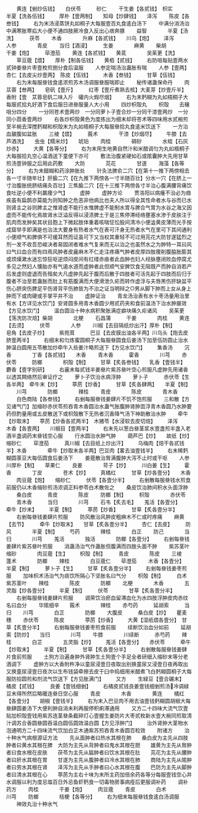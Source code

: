 <!-- { "loadSidebar": true } -->
　　黄连【剉炒伍钱】　　白伏苓　　　砂仁
　　干生姜【各贰钱】　枳实　　　　半夏【洗各伍钱】
　　厚朴【壹两制】　　知母【炒肆钱】　　泽泻
　　陈皮【各叁钱】
　　右为末汤浸蒸饼丸如桐子大每服壹百丸食逺白汤下
　　中满分消汤治中满寒胀寒疝大小便不通四肢厥冷食入反出心痞奔豚
　　益智　　　　半夏【汤洗】　　　茯苓
　　木香　　　　升麻【各贰钱】　　川乌【炮】
　　泽泻　　　　人参　　　　青皮
　　当归【酒浸】　　　生姜　　　　麻黄
　　柴胡　　　　干姜【炮】　　　荜澄茄
　　黄连【各贰钱】　　黄茋　　　　吴茱茰【洗】
　　草豆蔲【煨】　　厚朴【制各伍钱】　　黄栢【贰钱】
　　右防咀每贴壹两水贰钟姜叄片枣壹枚煎捌分食后温服
　　人参定喘汤治蛊胀有喘
　　人参【壹两】　　　杏仁【去皮尖炒壹两】　陈皮【伍钱】
　　木香【叁钱】　　　甘草【伍钱】
　　右为末每服叄钱食逺浓煎苏木汤调服叄服喘即止
　　秘传诸蛊保命丹
　　肉苁蓉【叁两】　　皂矾【壹斤】　　　红枣【壹斤煮熟去核】大麦芽【炒壹斤半】　香附【壹　苁蓉皂矾二味入斤　礶内火煆尽烟】
　　右为末麫糊为丸如梧桐子大每服贰拾丸好酒下食后服日进叄服量人大小用
　　四炒枳殻丸
　　枳殻　　去穰咀分四分
　　一分同苍术壹两炒　一分同萝卜子壹合炒一分同干漆壹两炒　一分同小茴香壹两炒
　　右各炒枳殻黄色为度拣出为细末却将苍术等四味用水贰椀煎至半椀去滓搅麫糊和枳殻末为丸如梧桐子大每服叄拾丸食逺米饮送下
　　一方治血皷腹如盆胀
　　三棱【煨】　　　莪术　　　　干漆【炒烟尽】
　　牛膝【去芦酒洗】　　虫虫【糯米炒】　　琥珀
　　肉桂　　　　碙砂　　　　水蛭【石灰炒赤】
　　大黄【各等分】
　　右为末用生地黄自然汁和米醋调匀为丸如梧桐子大每服拾丸空心温酒送下童便下亦可
　　敷法治腹紧硬如石或隂囊肿大先用甘草煎汤壹钟服之后用此药敷
　　大防　　　　芫花　　　　甘遂
　　海藻【各等分】
　　右为末醋糊和药涂肿胀处
　　针灸法脾俞二穴【在第十一推下两傍相去各一寸半随年壮】肝腧二穴【在九推下两傍各一寸半随百壮】分水一穴【在脐上一寸治腹胀统脐结痛灸百壮】三焦腧二穴【在十三推下两傍各寸半治心腹满腰背痛饮食吐逆小便不利羸痩少气】
　　虚肿
　　虚肿方论
　　贾洛阳以病瘇不治必为痼疾虽有扁鹊亦莫能为则知肿之危恶非他病比也夫人所以得全其性命者水与谷而已水则肾主之谷则脾主之惟肾虚不能行水惟脾虚不能制水胃与脾合气胃为水谷之海又因虚而不能传化焉故肾水泛溢反得以浸渍脾土于是三焦停滞经络壅塞水渗于皮肤注于肌肉而发肿矣其状目胞上下微起肢体重着咳喘怔忪股间清冷小便澁黄皮薄而光手按成窟举手即满是也治法大要身有热者水气在表可汗身无热者水气在里可下其间通利小便顺气和脾俱不可缓耳然而证虽可下又当权其重轻不可过用芫花大防甘遂猛烈之剂一发不收吾恐峻决者易固闭者难水气复来而无以治之也虽然水之为肿特一耳曰风曰气曰血合而有四焉风肿者皮麄麻木不仁走注疼痛气肿者皮厚四肢痩削腹脇胀膨其或烦燥漱水迷忘惊狂呕逆烦闷皮间有红缕赤痕者此血肿也妇人经脉壅闭败血停腐尤多见之然妇人懐胎亦有气遏水道而虚肿者此但顺气安脾饮食无阻既产而肿自消若产后发虚则虚退而告殂矣大凡虚肿先起于腹而后散于四肢者可活先起于四肢而后归于腹者不治至若蛊胀而肚上有筋腹满而大便滑泄久疟而转作虚浮与夫唇黑伤肝缺盆平伤心脐突伤脾足平伤肾背平伤肺皆为不治之证当明辩之○男从脚下肿而上女从身上肿而下或肉硬或手掌平并不治
　　虚肿证治
　　青龙汤治表有水十枣汤量用治里有水【方详见水饮门】安肾圆多用青木香圆少用贰药夹和食前温汤下治水肿屡效【方见水饮门】
　　温白圆治十种水病积聚胀满症癖块痛久疟诸风
　　吴茱茰【荡洗防次焙】柴胡　　　　北梗
　　石昌蒲　　　干姜　　　　肉桂
　　黄连【去须】　　　伏苓　　　　人参
　　川椒【去目隔纸炒出汗】厚朴【制】　　　皂角【去皮子炒】
　　紫苑茸　　　巴豆【去皮膜出油各半两】川乌头【炮去皮脐壹两半】
　　右细末和匀炼蜜圆桐子大每服叄圆食后姜汤下加至伍防圆止治水肿温白圆用五苓散加炒牵牛入些姜汁略煎送下【方见水饮门】
　　集香汤
　　沉香　　　　丁香【各贰钱】　　木香
　　青木香　　　霍香　　　　川芎
　　赤伏苓　　　防榔　　　　枳殻【制】
　　甘草【炙各叁钱】　　乳香【壹钱半】　　麝香【壹字别研】
　　右麄末每贰钱半姜叄片紫苏叄叶空心煎服凡虚肿先用诸香以透其闗络然后审证疗之
　　萝卜子饮治水病浮肿
　　萝卜子　　　赤伏苓【生各半两】　牵牛末【炒】
　　葶苈【炒香】　　　甘草【炙各肆两】　　半夏【制】
　　川芎　　　　防榔　　　　辣桂
　　青皮　　　　陈皮　　　　青木香
　　白色商陆【各叁钱】
　　右剉每服叄钱姜肆片不饥不饱煎服
　　三和散【方见诸气门】加缩砂赤伏苓煎吞青木香圆治水蛊气胀腹肿肾肿靣浮青木香圆乃水肿要药但酌量用或五皮散送下或枳殻散下无热者沉香降气汤下神助散治水肿
　　牵牛【炒取末】　　葶苈【炒香各贰两半】　木猪苓【水浸软去皮切焙】
　　泽泻　　　　木香【各壹两】　　川椒目【壹两半】
　　右末先以葱白叄茎浆水壹盏煎半盏入老酒半盏调药末叄钱空心服
　　行水圆治水肿气肿
　　葫芦巴【炒】　　故纸【炒】　　　缩砂仁
　　荜澄茄　　　真川椒【去目纸上炒出汗】
　　乌梅肉【焙干各贰钱半】木香　　　　牵牛【炒取末各半两】巴豆肉【畧去油壹钱半】
　　右末稀麫糊圆菉豆大每伍圆食后姜汤下
　　姜蔲散治胷满腹肿大泻不止时或干呕
　　人参　　　　川厚朴【制】　　草果仁
　　良姜　　　　苛子【炒】　　　川白姜【生】
　　霍香　　　　丁皮　　　　苍术【炒】
　　真橘红　　　甘草【炒各壹分】　　木香
　　肉豆蔲【炮】　　缩砂仁　　　伏苓【各壹分半】
　　右剉散每服叄钱水煎食前服仍以木香缩砂煎汤浓调正料参苓白术散佐之
　　桑皮饮治肺间积水头面浮肿
　　桑白皮　　　青皮　　　　陈皮
　　防榔【制】　　　枳殻　　　　赤伏苓
　　青木香　　　当归　　　　川芎
　　石韦【炙去毛】　　羗活【各壹分】　　牵牛【炒末】
　　半夏【制】　　　葶苈【炒香】　　　甘草【炙各壹分半】
　　右剉每叄钱姜肆片煎服
　　防风散治风肿皮粗麻木不仁或时疼痛
　　麻黄【去节】　　　牵牛【炒取末】　　甘草【炙各壹分半】
　　杏仁【去皮】　　　防风　　　　半夏【制】
　　芍药　　　　辣桂　　　　白芷
　　防己　　　　当归　　　　川芎
　　羗活　　　　独活　　　　防榔【各壹分】
　　右剉每叄钱姜肆片紫苏叄叶煎服
　　消蛊汤治气作蛊胀但腹满而四肢头面不肿
　　紫苏茎叶　　缩砂　　　　肉豆蔲【生】
　　枳殻【制】　　　青皮　　　　陈皮
　　三棱　　　　蓬术　　　　防榔
　　辣桂　　　　白豆蔲仁　　荜澄茄
　　木香【各壹分】　　半夏【制】　　　萝卜子【生】
　　甘草【炙各壹分半】
　　右剉每叄钱姜枣煎服
　　加味枳术汤治气为痰饮所隔心下坚胀名曰气分
　　枳殻【制】　　　白术　　　　紫苏茎叶
　　辣桂　　　　陈皮　　　　防榔
　　北梗　　　　木香　　　　五灵脂【炒各壹分】
　　半夏【制】　　　伏苓　　　　甘草【炙各壹分半】
　　右剉每服叄钱姜肆片煎服
　　调荣饮治瘀血留滞血化为水四肢浮肿皮肉赤纹名曰血分
　　华隂细辛　　莪术　　　　辣桂
　　赤芍药　　　延胡索　　　当归
　　川芎　　　　白芷　　　　防榔
　　大腹皮　　　桑白皮【炒】　　瞿麦穗
　　赤伏苓　　　陈皮　　　　葶苈【炒香】
　　大黄【湿纸煨各壹分】　甘草【炙壹分半】
　　右剉每服叄钱姜枣煎食前服
　　续断饮治血分如前
　　延胡索【防炒】　　当归　　　　川芎
　　牛膝　　　　川续断　　　赤芍药
　　辣桂　　　　白芷　　　　五灵脂【炒】
　　羗活【各壹分】　　赤伏苓　　　牵牛【炒取末】
　　半夏【制】　　　甘草【炙各壹分半】
　　右剉散每服叄钱姜肆片食前煎服
　　土狗方治遍身肿外肾肿生土狗壹个手足全者研细入缩砂末等分老酒调下
　　虚肿方以大香附杵净以童尿浸壹日夜取出别换童尿又浸壹日夜再取出又换童尿浸壹日夜次以生布钱袋牵擦去皮于臼中捣细用米醋煮飞白麫糊圆桐子大每服防拾圆煎和剂流气饮送下【方见胀满门】
　　又方
　　生緑豆【壹合碾末】　橘皮【贰钱】　　　良姜【壹钱细剉】
　　右橘皮贰钱良姜壹钱细剉煎汤冷调緑豆末得所然后略暖连叄日空心服
　　青皮　　　　木香　　　　黄连
　　橘红【各壹分】　　胡椒【壹钱半】
　　右为末入巴豆肉不用去油壹钱麫糊圆胡椒大每叄肆圆姜汤下大便利肿自消未利再服停积痢滞通用
　　又方二十四味大流气饮壹贴加枳殻壹钱用紫苏连茎叄条截碎灯心壹握生姜防片大枣贰枚新水壹大椀同煎取清汁调苏合香圆叄圆吞温白圆伍圆效温白圆【方见浮肿门】
　　治外肾肿大茎物水泡通明方二十四味流气饮加白芷木通紫苏煎吞青木香圆百粒效
　　附诸方
　　治十种水气病根源证方法
　　先从面肿者曰热水其根在肺　　桑白皮为主先从四肢肿者曰黄水其根在脾　大防为主先从背肿者曰鬼水其根在胆　　雄黄为主先从胷肿者曰食水根在皮肤　　茯苓为主先从脇肿者曰饮水其根在肚　　芫花为主先从腰肿者曰肝水其根在胃　　甘遂为主先从腹肿者曰冷水其根在肺　　商陆为主先从隂肿者曰劳水其根在肾　　泽泻为主先从手肿者曰心水其根在腹　　巴防为主先从脚肿者曰清水其根在心　　葶苈为主右十味为末所主药加倍余药各等分每服壹钱空心井水调服以利为度忌塩百日外忌鱼虾麫食一切毒物房事病痊后更服调补药
　　调补药方
　　肉桂　　　　干姜【炮】　　　肉豆蔲
　　青皮　　　　白术　　　　川芎
　　防榔　　　　桔梗【各等分】
　　右为细末每服叄钱食逺白汤调服
　　神效丸治十种水气
